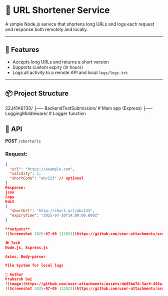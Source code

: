 # 🔗 URL Shortener Service

A simple Node.js service that shortens long URLs and logs each request and response both remotely and locally.

---

## 🚀 Features

- Accepts long URLs and returns a short version
- Supports custom expiry (in hours)
- Logs all activity to a remote API and local `logs/logs.txt`

---

## 📦 Project Structure

22J41A6730/
├── BackendTestSubmission/ # Main app (Express)
├── LoggingMiddleware/ # Logger function


## 📡 API

**POST** `/shorturls`

### Request:

```json
{
  "url": "https://example.com",
  "validity": 2,
  "shortCode": "abc123" // optional
}
Response:
json
Copy
Edit
{
  "shortUrl": "http://short.url/abc123",
  "expiryTime": "2025-07-10T14:00:00.000Z"
}

**outputs**
![Screenshot 2025-07-09 113922](https://github.com/user-attachments/assets/361a9fa8-4ebd-4906-aeb3-a2e719a755ef)

🛠 Tech
Node.js, Express.js

Axios, Body-parser

File System for local logs

👤 Author
Praharsh Sai
![image](https://github.com/user-attachments/assets/de85be76-3ac9-450a-a9a8-ad739834de67)
![Screenshot 2025-07-09 113922](https://github.com/user-attachments/assets/87cfdb62-fac2-430b-bcdc-62c51b7d6170)
